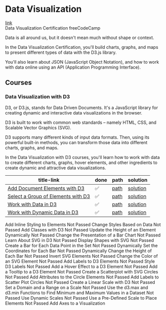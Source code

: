 # Data Visualization
[link](https://www.freecodecamp.org/learn/data-visualization/)
<br>
Data Visualization Certification freeCodeCamp

Data is all around us, but it doesn't mean much without shape or context.

In the Data Visualization Certification, you'll build charts, graphs, and maps to present different types of data with the D3.js library.

You'll also learn about JSON (JavaScript Object Notation), and how to work with data online using an API (Application Programming Interface).

## Courses
### Data Visualization with D3
D3, or D3.js, stands for Data Driven Documents. It's a JavaScript library for creating dynamic and interactive data visualizations in the browser.

D3 is built to work with common web standards – namely HTML, CSS, and Scalable Vector Graphics (SVG).

D3 supports many different kinds of input data formats. Then, using its powerful built-in methods, you can transform those data into different charts, graphs, and maps.

In the Data Visualization with D3 courses, you'll learn how to work with data to create different charts, graphs, hover elements, and other ingredients to create dynamic and attractive data visualizations.

| title-link | done | path | solution |
| --- | --- | --- | --- |
| [Add Document Elements with D3](https://www.freecodecamp.org/learn/data-visualization/data-visualization-with-d3/add-document-elements-with-d3) | ✅ | [path](./d3/addDocumentElementsWithD3/) | [solution](./d3/addDocumentElementsWithD3/solution.html) |
| [Select a Group of Elements with D3](https://www.freecodecamp.org/learn/data-visualization/data-visualization-with-d3/select-a-group-of-elements-with-d3) | ✅ | [path](./d3/selectAGroupOfElementsWithD3/) | [solution](./d3/selectAGroupOfElementsWithD3/solution.html) |
| [Work with Data in D3](https://www.freecodecamp.org/learn/data-visualization/data-visualization-with-d3/work-with-data-in-d3) | ✅ | [path](./d3/workWithDataInD3/) | [solution](./d3/workWithDataInD3/solution.html) |
| [Work with Dynamic Data in D3](https://www.freecodecamp.org/learn/data-visualization/data-visualization-with-d3/work-with-dynamic-data-in-d3) | ✅ | [path](./d3/workWithDataInD3/) | [solution](./d3/workWithDataInD3/solution.html) |

Add Inline Styling to Elements
Not Passed
Change Styles Based on Data
Not Passed
Add Classes with D3
Not Passed
Update the Height of an Element Dynamically
Not Passed
Change the Presentation of a Bar Chart
Not Passed
Learn About SVG in D3
Not Passed
Display Shapes with SVG
Not Passed
Create a Bar for Each Data Point in the Set
Not Passed
Dynamically Set the Coordinates for Each Bar
Not Passed
Dynamically Change the Height of Each Bar
Not Passed
Invert SVG Elements
Not Passed
Change the Color of an SVG Element
Not Passed
Add Labels to D3 Elements
Not Passed
Style D3 Labels
Not Passed
Add a Hover Effect to a D3 Element
Not Passed
Add a Tooltip to a D3 Element
Not Passed
Create a Scatterplot with SVG Circles
Not Passed
Add Attributes to the Circle Elements
Not Passed
Add Labels to Scatter Plot Circles
Not Passed
Create a Linear Scale with D3
Not Passed
Set a Domain and a Range on a Scale
Not Passed
Use the d3.max and d3.min Functions to Find Minimum and Maximum Values in a Dataset
Not Passed
Use Dynamic Scales
Not Passed
Use a Pre-Defined Scale to Place Elements
Not Passed
Add Axes to a Visualization
